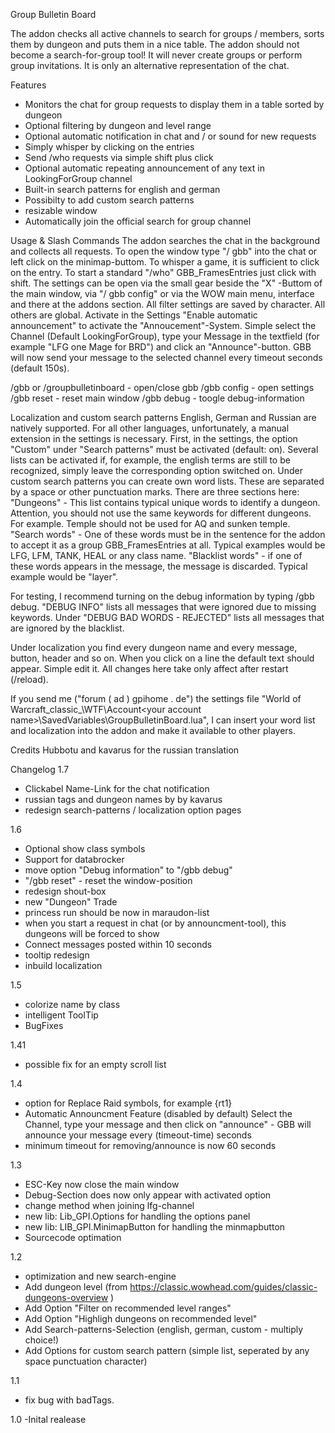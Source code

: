 Group Bulletin Board

The addon checks all active channels to search for groups / members, sorts them by dungeon and puts them in a nice table.
The addon should not become a search-for-group tool! It will never create groups or perform group invitations. It is only an alternative representation of the chat.

Features
 * Monitors the chat for group requests to display them in a table sorted by dungeon
 * Optional filtering by dungeon and level range
 * Optional automatic notification in chat and / or sound for new requests
 * Simply whisper by clicking on the entries
 * Send /who requests via simple shift plus click
 * Optional automatic repeating announcement of any text in LookingForGroup channel
 * Built-in search patterns for english and german
 * Possibilty to add custom search patterns
 * resizable window
 * Automatically join the official search for group channel


Usage & Slash Commands
The addon searches the chat in the background and collects all requests. To open the window type "/ gbb" into the chat or left click on the minimap-buttom. To whisper a game, it is sufficient to click on the entry. To start a standard "/who" GBB_FramesEntries just click with shift.
The settings can be open via the small gear beside the "X" -Buttom of the main window, via "/ gbb config" or via the WOW main menu, interface and there at the addons section.
All filter settings are saved by character. All others are global.
Activate in the Settings "Enable automatic announcement" to activate the "Annoucement"-System. Simple select the Channel (Default LookingForGroup), type your Message in the textfield (for example "LFG one Mage for BRD") and click an "Announce"-button. GBB will now send your message to the selected channel every timeout seconds (default 150s).

/gbb or /groupbulletinboard	- open/close gbb
/gbb config - open settings
/gbb reset - reset main window
/gbb debug - toogle debug-information

Localization and custom search patterns
English, German and Russian are natively supported. For all other languages, unfortunately, a manual extension in the settings is necessary.
First, in the settings, the option "Custom" under "Search patterns" must be activated (default: on). Several lists can be activated if, for example, the english terms are still to be recognized, simply leave the corresponding option switched on.
Under custom search patterns you can create own word lists. These are separated by a space or other punctuation marks.
There are three sections here:
"Dungeons" - This list contains typical unique words to identify a dungeon. Attention, you should not use the same keywords for different dungeons. For example. Temple should not be used for AQ and sunken temple.
"Search words" - One of these words must be in the sentence for the addon to accept it as a group GBB_FramesEntries at all. Typical examples would be LFG, LFM, TANK, HEAL or any class name.
"Blacklist words" - if one of these words appears in the message, the message is discarded. Typical example would be "layer".

For testing, I recommend turning on the debug information by typing /gbb debug. "DEBUG INFO" lists all messages that were ignored due to missing keywords. Under "DEBUG BAD WORDS - REJECTED" lists all messages that are ignored by the blacklist.

Under localization you find every dungeon name and every message, button, header and so on. When you click on a line the default text should appear. Simple edit it. All changes here take only affect after restart (/reload). 

If you send me ("forum ( ad ) gpihome . de") the settings file "World of Warcraft\_classic_\WTF\Account\<your account name>\SavedVariables\GroupBulletinBoard.lua", I can insert your word list and localization into the addon and make it available to other players.

Credits
Hubbotu and kavarus for the russian translation

Changelog
1.7 
- Clickabel Name-Link for the chat notification
- russian tags and dungeon names by by kavarus
- redesign search-patterns / localization option pages

1.6	
- Optional show class symbols
- Support for databrocker
- move option "Debug information" to "/gbb debug"
- "/gbb reset" - reset the window-position
- redesign shout-box
- new "Dungeon" Trade
- princess run should be now in maraudon-list
- when you start a request in chat (or by announcment-tool), this dungeons will be forced to show
- Connect messages posted within 10 seconds
- tooltip redesign
- inbuild localization

1.5	
- colorize name by class
- intelligent ToolTip
- BugFixes

1.41
- possible fix for an empty scroll list
	
1.4	
- option for Replace Raid symbols, for example {rt1}
- Automatic Announcment Feature (disabled by default)
	Select the Channel, type your message and then click on "announce" - GBB will announce your message every (timeout-time) seconds
- minimum timeout for removing/announce is now 60 seconds

1.3	
- ESC-Key now close the main window
- Debug-Section does now only appear with activated option
- change method when joining lfg-channel
- new lib: Lib_GPI.Options for handling the options panel
- new lib: LIB_GPI.MinimapButton for handling the minmapbutton
- Sourcecode optimation

1.2
- optimization and new search-engine
- Add dungeon level (from https://classic.wowhead.com/guides/classic-dungeons-overview )
- Add Option "Filter on recommended level ranges"
- Add Option "Highligh dungeons on recommended level"
- Add Search-patterns-Selection (english, german, custom - multiply choice!)
- Add Options for custom search pattern (simple list, seperated by any space punctuation character)

1.1
- fix bug with badTags.

1.0 
-Inital realease